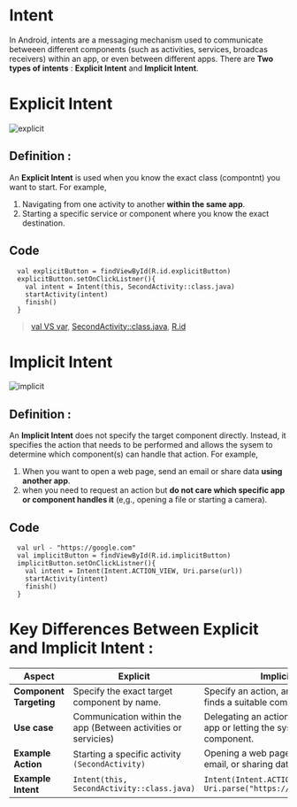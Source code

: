 # Intent
  In Android, intents are a messaging mechanism used to communicate betweeen different components (such as activities, services, broadcas receivers) within an app, or even between different apps.
There are **Two types of intents** : **Explicit Intent** and **Implicit Intent**.

# Explicit Intent
![explicit](https://github.com/user-attachments/assets/e8e03da9-14bb-455c-9815-ee89e1d31307)

## Definition : 
  An **Explicit Intent** is used when you know the exact class (compontnt) you want to start. 
  For example, 
  1. Navigating from one activity to another **within the same app**.
  2. Starting a specific service or component where you know the exact destination.

## Code
```
  val explicitButton = findViewById(R.id.explicitButton)
  explicitButton.setOnClickListner(){
    val intent = Intent(this, SecondActivity::class.java)
    startActivity(intent)
    finish()
  }
```
> [val VS var](https://github.com/DongyoonKim-Roy/AndroidNote/blob/main/val%20VS%20var.md), [SecondActivity::class.java](https://github.com/DongyoonKim-Roy/AndroidNote/blob/main/Activity%3A%3Aclass.java.md), [R.id](https://github.com/DongyoonKim-Roy/AndroidNote/blob/main/R.id.md)

# Implicit Intent
![implicit](https://github.com/user-attachments/assets/502c9203-ec91-486b-93d1-714a4dc5923c)

## Definition :
  An **Implicit Intent** does not specify the target component directly.
  Instead, it specifies the action that needs to be performed and allows the sysem to determine which component(s) can handle that action.
  For example,
  1. When you want to open a web page, send an email or share data **using another app**.
  2. when you need to request an action but **do not care which specific app or component handles it** (e,g., opening a file or starting a camera).

## Code
```
  val url - "https://google.com"
  val implicitButton = findViewById(R.id.implicitButton)
  implicitButton.setOnClickListner(){
    val intent = Intent(Intent.ACTION_VIEW, Uri.parse(url))
    startActivity(intent)
    finish()
  }
```

# Key Differences Between Explicit and Implicit Intent :
| **Aspect** | **Explicit** | **Implicit** |
| ----------      | -----------       |      ------------  |
| **Component Targeting** | Specify the exact target component by name. | Specify an action, and Android finds a suitable component. |
| **Use case** | Communication within the app (Between activities or servicies) | Delegating an action to another app or letting the system choose a component. |
|**Example Action** | Starting a specific activity `(SecondActivity)` | Opening a web page sending an email, or sharing data. |
| **Example Intent** | `Intent(this, SecondActivity::class.java)` | `Intent(Intent.ACTION_VIEW, Uri.parse("https://google.com"))` |
